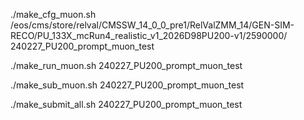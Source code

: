 ./make_cfg_muon.sh /eos/cms/store/relval/CMSSW_14_0_0_pre1/RelValZMM_14/GEN-SIM-RECO/PU_133X_mcRun4_realistic_v1_2026D98PU200-v1/2590000/ 240227_PU200_prompt_muon_test

./make_run_muon.sh 240227_PU200_prompt_muon_test

./make_sub_muon.sh 240227_PU200_prompt_muon_test

./make_submit_all.sh 240227_PU200_prompt_muon_test
